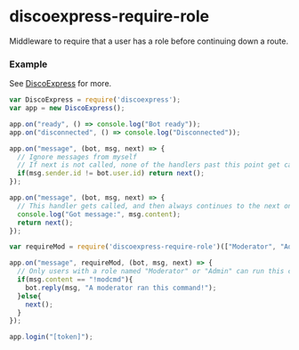 # discoexpress-require-role

Middleware to require that a user has a role before continuing down a route.

### Example

See [DiscoExpress](https://github.com/tablekat/DiscoExpress) for more.

```js
var DiscoExpress = require('discoexpress');
var app = new DiscoExpress();

app.on("ready", () => console.log("Bot ready"));
app.on("disconnected", () => console.log("Disconnected"));

app.on("message", (bot, msg, next) => {
  // Ignore messages from myself
  // If next is not called, none of the handlers past this point get called!
  if(msg.sender.id != bot.user.id) return next();
});

app.on("message", (bot, msg, next) => {
  // This handler gets called, and then always continues to the next one
  console.log("Got message:", msg.content);
  return next();
});

var requireMod = require('discoexpress-require-role')(["Moderator", "Admin"]);

app.on("message", requireMod, (bot, msg, next) => {
  // Only users with a role named "Moderator" or "Admin" can run this command!
  if(msg.content == "!modcmd"){
    bot.reply(msg, "A moderator ran this command!");
  }else{
    next();
  }
});

app.login("[token]");
```
